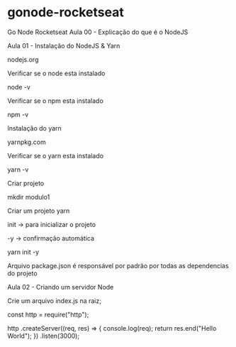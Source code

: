 # gonode-rocketseat

Go Node Rocketseat
Aula 00 - Explicação do que é o NodeJS

Aula 01 - Instalação do NodeJS & Yarn

nodejs.org

Verificar se o node esta instalado

node -v

Verificar se o npm esta instalado

npm -v

Instalação do yarn

yarnpkg.com

Verificar se o yarn esta instalado

yarn -v

Criar projeto

mkdir modulo1

Criar um projeto yarn

init -> para inicializar o projeto

-y -> confirmação automática

yarn init -y

Arquivo package.json é responsável por padrão por todas as dependencias do projeto

Aula 02 - Criando um servidor Node

Crie um arquivo index.js na raiz;

const http = require("http");

http
.createServer((req, res) => {
console.log(req);
return res.end("Hello World");
})
.listen(3000);
